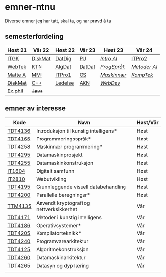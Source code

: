 # emner-ntnu

Diverse emner jeg har tatt, skal ta, og har prøvd å ta

## semesterfordeling

| Høst 21                         | Vår 22                    | Høst 22     | Vår 23     | Høst 23         | Vår 24           |
| ------------------------------- | ------------------------- | ----------- | ---------- | --------------- | ---------------- |
| [ITGK](TDT4109-ITGK/)           | [DiskMat](MA0301-DiskMat) | [DatDig]()  | [PU]()     | [*Intro AI*]()  | [ITPro2]()       |
| [WebTek](IT2805-Webtek/)        | [KTN](TTM4100-KTN)        | [AlgDat]()  | [DatDat]() | [*ProgSpråk*]() | [*Metoder AI*]() |
| [Matte A](MA0001-MatteA/)       | [MMI](TDT4180-MMI)        | [ITPro1]()  | [OS]()     | [*Maskinnær*]() | [*KompTek*]()    |
| [~~DiskMat~~](TMA4140-DiskMat/) | [C++](TDT4102-C++)        | [Ledelse]() | [AKN]()    | [*WebDev*]()    |                  |
| [Ex.phil](EXPH0300-ExPhil/)     | [~~Java~~](TDT4100-Java)  |             |            |                 |                  |

## emner av interesse

| Kode                                                  | Navn                                     | Høst/Vår |
| ----------------------------------------------------- | ---------------------------------------- | -------- |
| [TDT4136](https://www.ntnu.no/studier/emner/TDT4136/) | Introduksjon til kunstig intelligens*    | Høst     |
| [TDT4165](https://www.ntnu.no/studier/emner/TDT4165/) | Programmeringsspråk*                     | Høst     |
| [TDT4258](https://www.ntnu.no/studier/emner/TDT4258/) | Maskinnær programmering*                 | Høst     |
| [TDT4295](https://www.ntnu.no/studier/emner/TDT4295/) | Datamaskinprosjekt                       | Høst     |
| [TDT4255](https://www.ntnu.no/studier/emner/TDT4255/) | Datamaskinkonstruksjon                   | Høst     |
| [IT1604](https://www.ntnu.no/studier/emner/IT1604/)   | Digitalt samfunn                         | Høst     |
| [IT2810](https://www.ntnu.no/studier/emner/IT2810)    | Webutvikling                             | Høst     |
| [TDT4195](https://www.ntnu.no/studier/emner/TDT4195/) | Grunnleggende visuell databehandling     | Høst     |
| [TDT4200](https://www.ntnu.no/studier/emner/TDT4200/) | Parallelle beregninger*                  | Høst     |
| [TTM4135](https://www.ntnu.no/studier/emner/TTM4135/) | Anvendt kryptografi og nettverksikkerhet | Vår      |
| [TDT4171](https://www.ntnu.no/studier/emner/TDT4171/) | Metoder i kunstig intelligens            | Vår      |
| [TDT4186](https://www.ntnu.no/studier/emner/TDT4186/) | Operativsystemer*                        | Vår      |
| [TDT4205](https://www.ntnu.no/studier/emner/TDT4205/) | Kompilatorteknikk*                       | Vår      |
| [TDT4240](https://www.ntnu.no/studier/emner/TDT4240/) | Programvarearkitektur                    | Vår      |
| [TDT4125](https://www.ntnu.no/studier/emner/TDT4125/) | Algoritmekonstruksjon                    | Vår      |
| [TDT4260](https://www.ntnu.no/studier/emner/TDT4260/) | Datamaskinarkitektur                     | Vår      |
| [TDT4265](https://www.ntnu.no/studier/emner/TDT4265/) | Datasyn og dyp læring                    | Vår      |
|                                                       |                                          |          |
